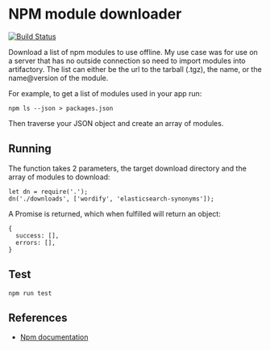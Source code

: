 # NPM module downloader

[![Build Status](https://travis-ci.org/roppa/npm-downloader.svg?branch=master)](https://travis-ci.org/roppa/npm-downloader)

Download a list of npm modules to use offline. My use case was for use on a server that has no outside connection so need to import modules into artifactory. The list can either be the url to the tarball (.tgz), the name, or the name@version of the module.

For example, to get a list of modules used in your app run:

```
npm ls --json > packages.json
```

Then traverse your JSON object and create an array of modules.

## Running

The function takes 2 parameters, the target download directory and the array of modules to download:

```
let dn = require('.');
dn('./downloads', ['wordify', 'elasticsearch-synonyms']);
```

A Promise is returned, which when fulfilled will return an object:

```
{
  success: [],
  errors: [],
}
```

## Test

```
npm run test
```

## References

 - [Npm documentation](https://docs.npmjs.com/)
